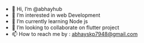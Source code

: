 - 👋 Hi, I’m @abhayhub
- 👀 I’m interested in web Development
- 🌱 I’m currently learning Node js
- 💞️ I’m looking to collaborate on flutter project 
- 📫 How to reach me by : abhayskp7948@gmail.com

<!---
abhayhub/abhayhub is a ✨ special ✨ repository because its `README.md` (this file) appears on your GitHub profile.
You can click the Preview link to take a look at your changes.
--->
